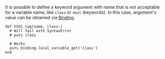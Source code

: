 It is possible to define a keyword argument with name that is not acceptable for a variable name,
like `class` or `next` (keywords). In this case, argument's value can be obtained via
[Binding](../builtin/core.md#binding).

    def html_tag(name, class:)
      # Will fail with SyntaxError
      # puts class

      # Works
      puts binding.local_variable_get('class')
    end
